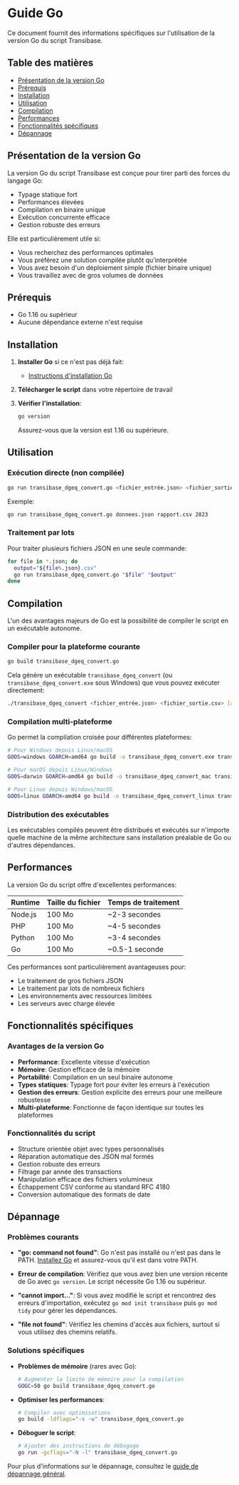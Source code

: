 # Guide Go

Ce document fournit des informations spécifiques sur l'utilisation de la version Go du script Transibase.

## Table des matières

- [Présentation de la version Go](#présentation-de-la-version-go)
- [Prérequis](#prérequis)
- [Installation](#installation)
- [Utilisation](#utilisation)
- [Compilation](#compilation)
- [Performances](#performances)
- [Fonctionnalités spécifiques](#fonctionnalités-spécifiques)
- [Dépannage](#dépannage)

## Présentation de la version Go

La version Go du script Transibase est conçue pour tirer parti des forces du langage Go:
- Typage statique fort
- Performances élevées
- Compilation en binaire unique
- Exécution concurrente efficace
- Gestion robuste des erreurs

Elle est particulièrement utile si:
- Vous recherchez des performances optimales
- Vous préférez une solution compilée plutôt qu'interprétée
- Vous avez besoin d'un déploiement simple (fichier binaire unique)
- Vous travaillez avec de gros volumes de données

## Prérequis

- Go 1.16 ou supérieur
- Aucune dépendance externe n'est requise

## Installation

1. **Installer Go** si ce n'est pas déjà fait:
   - [Instructions d'installation Go](/doc/installation.md#go)

2. **Télécharger le script** dans votre répertoire de travail

3. **Vérifier l'installation**:
   ```bash
   go version
   ```
   Assurez-vous que la version est 1.16 ou supérieure.

## Utilisation

### Exécution directe (non compilée)

```bash
go run transibase_dgeq_convert.go <fichier_entrée.json> <fichier_sortie.csv> [année]
```

Exemple:
```bash
go run transibase_dgeq_convert.go donnees.json rapport.csv 2023
```

### Traitement par lots

Pour traiter plusieurs fichiers JSON en une seule commande:

```bash
for file in *.json; do
  output="${file%.json}.csv"
  go run transibase_dgeq_convert.go "$file" "$output"
done
```

## Compilation

L'un des avantages majeurs de Go est la possibilité de compiler le script en un exécutable autonome.

### Compiler pour la plateforme courante

```bash
go build transibase_dgeq_convert.go
```

Cela génère un exécutable `transibase_dgeq_convert` (ou `transibase_dgeq_convert.exe` sous Windows) que vous pouvez exécuter directement:

```bash
./transibase_dgeq_convert <fichier_entrée.json> <fichier_sortie.csv> [année]
```

### Compilation multi-plateforme

Go permet la compilation croisée pour différentes plateformes:

```bash
# Pour Windows depuis Linux/macOS
GOOS=windows GOARCH=amd64 go build -o transibase_dgeq_convert.exe transibase_dgeq_convert.go

# Pour macOS depuis Linux/Windows
GOOS=darwin GOARCH=amd64 go build -o transibase_dgeq_convert_mac transibase_dgeq_convert.go

# Pour Linux depuis Windows/macOS
GOOS=linux GOARCH=amd64 go build -o transibase_dgeq_convert_linux transibase_dgeq_convert.go
```

### Distribution des exécutables

Les exécutables compilés peuvent être distribués et exécutés sur n'importe quelle machine de la même architecture sans installation préalable de Go ou d'autres dépendances.

## Performances

La version Go du script offre d'excellentes performances:

| Runtime | Taille du fichier | Temps de traitement |
|---------|------------------|---------------------|
| Node.js | 100 Mo           | ~2-3 secondes       |
| PHP     | 100 Mo           | ~4-5 secondes       |
| Python  | 100 Mo           | ~3-4 secondes       |
| Go      | 100 Mo           | ~0.5-1 seconde      |

Ces performances sont particulièrement avantageuses pour:
- Le traitement de gros fichiers JSON
- Le traitement par lots de nombreux fichiers
- Les environnements avec ressources limitées
- Les serveurs avec charge élevée

## Fonctionnalités spécifiques

### Avantages de la version Go

- **Performance**: Excellente vitesse d'exécution
- **Mémoire**: Gestion efficace de la mémoire
- **Portabilité**: Compilation en un seul binaire autonome
- **Types statiques**: Typage fort pour éviter les erreurs à l'exécution
- **Gestion des erreurs**: Gestion explicite des erreurs pour une meilleure robustesse
- **Multi-plateforme**: Fonctionne de façon identique sur toutes les plateformes

### Fonctionnalités du script

- Structure orientée objet avec types personnalisés
- Réparation automatique des JSON mal formés
- Gestion robuste des erreurs
- Filtrage par année des transactions
- Manipulation efficace des fichiers volumineux
- Échappement CSV conforme au standard RFC 4180
- Conversion automatique des formats de date

## Dépannage

### Problèmes courants

- **"go: command not found"**: Go n'est pas installé ou n'est pas dans le PATH. [Installez Go](/doc/installation.md#go) et assurez-vous qu'il est dans votre PATH.

- **Erreur de compilation**: Vérifiez que vous avez bien une version récente de Go avec `go version`. Le script nécessite Go 1.16 ou supérieur.

- **"cannot import..."**: Si vous avez modifié le script et rencontrez des erreurs d'importation, exécutez `go mod init transibase` puis `go mod tidy` pour gérer les dépendances.

- **"file not found"**: Vérifiez les chemins d'accès aux fichiers, surtout si vous utilisez des chemins relatifs.

### Solutions spécifiques

- **Problèmes de mémoire** (rares avec Go):
  ```bash
  # Augmenter la limite de mémoire pour la compilation
  GOGC=50 go build transibase_dgeq_convert.go
  ```

- **Optimiser les performances**:
  ```bash
  # Compiler avec optimisations
  go build -ldflags="-s -w" transibase_dgeq_convert.go
  ```

- **Déboguer le script**:
  ```bash
  # Ajouter des instructions de débogage
  go run -gcflags="-N -l" transibase_dgeq_convert.go
  ```

Pour plus d'informations sur le dépannage, consultez le [guide de dépannage général](/doc/troubleshooting.md).